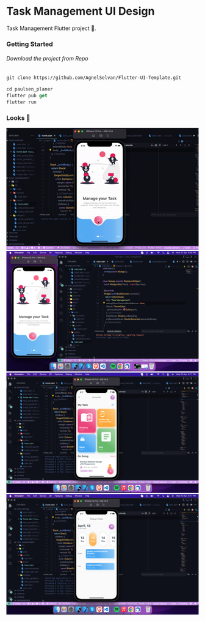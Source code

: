 # Task Management UI Design

Task Management Flutter project 🚀.

### Getting Started

###### Download the project from Repo

```
git clone https://github.com/AgnelSelvan/Flutter-UI-Template.git
```

```dart
cd paulsen_planer
flutter pub get
flutter run
```

### Looks 👀

<img src="outputs/op.gif">
<img src="outputs/1.png">
<img src="outputs/2.png">
<img src="outputs/3.png">
